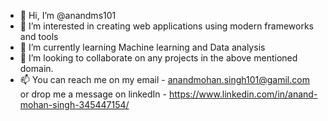 - 👋 Hi, I’m @anandms101
- 👀 I’m interested in creating web applications using modern frameworks and tools
- 🌱 I’m currently learning Machine learning and Data analysis
- 💞️ I’m looking to collaborate on any projects in the above mentioned domain.
- 📫 You can reach me on my email - anandmohan.singh101@gamil.com or drop me a message on linkedIn - https://www.linkedin.com/in/anand-mohan-singh-345447154/

<!---
anandms101/anandms101 is a ✨ special ✨ repository because its `README.md` (this file) appears on your GitHub profile.
You can click the Preview link to take a look at your changes.
--->
